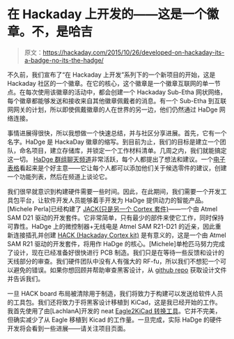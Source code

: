 # 在 Hackaday 上开发的——这是一个徽章。不，是哈吉

> 原文：<https://hackaday.com/2015/10/26/developed-on-hackaday-its-a-badge-no-its-the-hadge/>

不久前，我们宣布了“在 Hackaday 上开发”系列下的一个新项目的开始，这是 Hackaday 社区的一个徽章。在它的核心，这个徽章是一个徽章互联网的单一节点。在每次使用该徽章的活动中，都会创建一个 Hackaday Sub-Etha 网状网络，每个徽章都能够发送和接收来自其他徽章佩戴者的消息。有一个 Sub-Etha 到互联网网关的计划，所以即使佩戴徽章的人在世界的另一边，他们仍然通过 HaDge 网络连接。

事情进展得很快，所以我想做一个快速总结，并与社区分享进展。首先，它有一个名字。HaDge 是 HackaDay 徽章的缩写。到目前为止，我们的目标是建立一个团队，命名项目，建立存储库，并锁定一个工作材料清单。几周之内，我们就能搞定这一切。 [HaDge 群组聊天频道](https://hackaday.io/messages#/conversation/7968)非常活跃，每个人都提出了想法和建议。一个[电子表格](https://docs.google.com/spreadsheets/d/1TQAMLQUpt3ODg-VV_vUpoy4Eo5H531MVdNZf-1rAA8g/edit?usp=sharing)看起来是个好主意——它让每个人都可以添加他们关于候选零件的建议，创建一个功能列表，然后在频道上谈论它。

我们很早就意识到构建硬件需要一些时间。因此，在此期间，我们需要一个开发工具包平台，让软件开发人员能够着手开发为 HaDge 提供动力的智能产品。[Michele Perla]已经构建了 [JACK(只是另一个 Cortex 套件)](https://hackaday.io/project/6062-jack)——一个由 Atmel SAM D21 驱动的开发套件。它非常简单，只有最少的部件来使它工作，同时保持可靠性。HaDge 上的微控制器+无线电是 Atmel SAM R21-D21 的近亲，因此重新连接插孔并创建 [HACK (Hackaday Cortex kit)](https://hackaday.io/project/8007-hack) 是有意义的，这是一个由 Atmel SAM R21 驱动的开发套件，将用作 HaDge 的核心。[Michele]单枪匹马努力完成了设计，现在已经准备好很快进行 PCB 制造。我们只是在等待一些反馈和设计的天线部分的审查。我们硬件团队中没有人有强大的 RF-fu，所以我们不想犯一个可以避免的错误。如果你想回顾并帮助审查黑客设计，从 [github repo](https://github.com/MickMad/HACK) 获取设计文件并告诉我们。

一旦 HACK board 布局被清除用于制造，我们将致力于构建可以发送给软件人员的工具包。我们还将致力于将黑客设计移植到 KiCad，这是我已经开始的工作。我首先使用了由[LachlanA]开发的 neat [Eagle2KiCad 转换工具](https://github.com/lachlanA/eagle-to-kicad)。它并不完美，但确实减少了从 Eagle 移植到 Kicad 的工作量。一旦完成，实际 HaDge 的硬件开发将会看到一些进展——请关注项目页面。